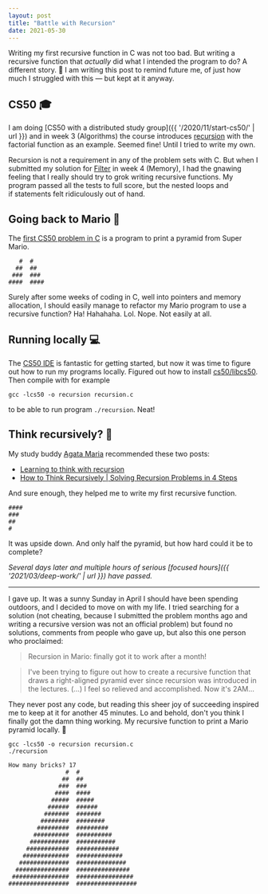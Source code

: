 ```yaml
---
layout: post
title: "Battle with Recursion"
date: 2021-05-30
---
```


Writing my first recursive function in C was not too bad. But writing a recursive function that _actually_ did what I intended the program to do? A different story. 🙈 I am writing this post to remind future me, of just how much I struggled with this — but kept at it anyway.

## CS50 🎓

I am doing [CS50 with a distributed study group]({{ '/2020/11/start-cs50/' | url }}) and in week 3 (Algorithms) the course introduces [recursion](https://cs50.harvard.edu/x/2021/shorts/recursion/) with the factorial function as an example. Seemed fine! Until I tried to write my own.

Recursion is not a requirement in any of the problem sets with C. But when I submitted my solution for [Filter](https://cs50.harvard.edu/x/2021/psets/4/filter/less) in week 4 (Memory), I had the gnawing feeling that I really should try to grok writing recursive functions. My program passed all the tests to full score, but the nested loops and if&nbsp;statements felt
ridiculously out of hand.

## Going back to Mario 🧱

The [first CS50 problem in C](https://cs50.harvard.edu/x/2021/psets/1/mario/more/) is a program to print a pyramid from Super Mario.

```
   #  #
  ##  ##
 ###  ###
####  ####
```

Surely after some weeks of coding in C, well into pointers and memory allocation, I should easily manage to refactor my Mario program to use a recursive function? Ha! Hahahaha. Lol. Nope. Not easily at all.

## Running locally 💻

The [CS50 IDE](https://ide.cs50.io/) is fantastic for getting started, but now it was time to figure out how to run my programs locally. Figured out how to install [cs50/libcs50](https://github.com/cs50/libcs50). Then compile with for example

```
gcc -lcs50 -o recursion recursion.c
```

to be able to run program `./recursion`. Neat!

## Think recursively? 🧠

My study buddy [Agata Maria](https://twitter.com/ja_gatka/) recommended these two posts:

- [Learning to think with recursion](https://medium.com/@daniel.oliver.king/getting-started-with-recursion-f89f57c5b60e)
- [How to Think Recursively | Solving Recursion Problems in 4 Steps](https://medium.com/swlh/how-to-think-recursively-solving-recursion-problems-in-4-steps-95a6d07aa866)

And sure enough, they helped me to write my first recursive function.

```
####
###
##
#
```

It was upside down. And only half the pyramid, but how hard could it be to complete?

_Several days later and multiple hours of serious [focused hours]({{ '2021/03/deep-work/' | url }}) have passed._

---

I gave up. It was a sunny Sunday in April I should have been spending outdoors, and I decided to move on with my life. I tried searching for a solution (not cheating, because I submitted the problem months ago and writing a recursive version was not an official problem) but found no solutions, comments from people who gave up, but also this one person who proclaimed:

> Recursion in Mario: finally got it to work after a month!

> I've been trying to figure out how to create a recursive function that draws a right-aligned pyramid ever since recursion was introduced in the lectures. (…) I feel so relieved and accomplished. Now it's 2AM…

They never post any code, but reading this sheer joy of succeeding inspired me to keep at it for another 45 minutes. Lo and behold, don't you think I finally got the damn thing working. My recursive function to print a Mario pyramid locally. 🥳

```
gcc -lcs50 -o recursion recursion.c
./recursion

How many bricks? 17
                #  #
               ##  ##
              ###  ###
             ####  ####
            #####  #####
           ######  ######
          #######  #######
         ########  ########
        #########  #########
       ##########  ##########
      ###########  ###########
     ############  ############
    #############  #############
   ##############  ##############
  ###############  ###############
 ################  ################
#################  #################
```

